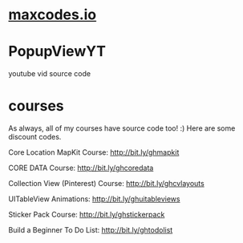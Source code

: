 # **[maxcodes.io](maxcodes.io)**

# PopupViewYT
youtube vid source code

# courses
As always, all of my courses have source code too! :)
Here are some discount codes.

Core Location MapKit Course: http://bit.ly/ghmapkit

CORE DATA Course: http://bit.ly/ghcoredata

Collection View (Pinterest) Course: http://bit.ly/ghcvlayouts

UITableView Animations: http://bit.ly/ghuitableviews

Sticker Pack Course: http://bit.ly/ghstickerpack

Build a Beginner To Do List: http://bit.ly/ghtodolist
